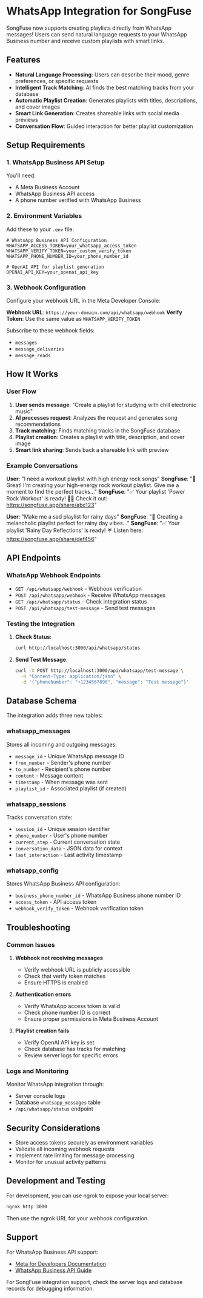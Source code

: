 # WhatsApp Integration for SongFuse

SongFuse now supports creating playlists directly from WhatsApp messages! Users can send natural language requests to your WhatsApp Business number and receive custom playlists with smart links.

## Features

- **Natural Language Processing**: Users can describe their mood, genre preferences, or specific requests
- **Intelligent Track Matching**: AI finds the best matching tracks from your database
- **Automatic Playlist Creation**: Generates playlists with titles, descriptions, and cover images
- **Smart Link Generation**: Creates shareable links with social media previews
- **Conversation Flow**: Guided interaction for better playlist customization

## Setup Requirements

### 1. WhatsApp Business API Setup

You'll need:
- A Meta Business Account
- WhatsApp Business API access
- A phone number verified with WhatsApp Business

### 2. Environment Variables

Add these to your `.env` file:

```env
# WhatsApp Business API Configuration
WHATSAPP_ACCESS_TOKEN=your_whatsapp_access_token
WHATSAPP_VERIFY_TOKEN=your_custom_verify_token
WHATSAPP_PHONE_NUMBER_ID=your_phone_number_id

# OpenAI API for playlist generation
OPENAI_API_KEY=your_openai_api_key
```

### 3. Webhook Configuration

Configure your webhook URL in the Meta Developer Console:

**Webhook URL**: `https://your-domain.com/api/whatsapp/webhook`
**Verify Token**: Use the same value as `WHATSAPP_VERIFY_TOKEN`

Subscribe to these webhook fields:
- `messages`
- `message_deliveries`
- `message_reads`

## How It Works

### User Flow

1. **User sends message**: "Create a playlist for studying with chill electronic music"
2. **AI processes request**: Analyzes the request and generates song recommendations
3. **Track matching**: Finds matching tracks in the SongFuse database
4. **Playlist creation**: Creates a playlist with title, description, and cover image
5. **Smart link sharing**: Sends back a shareable link with preview

### Example Conversations

**User**: "I need a workout playlist with high energy rock songs"
**SongFuse**: "🎵 Great! I'm creating your high-energy rock workout playlist. Give me a moment to find the perfect tracks..."
**SongFuse**: "✅ Your playlist 'Power Rock Workout' is ready! 🏋️‍♂️ Check it out: https://songfuse.app/share/abc123"

**User**: "Make me a sad playlist for rainy days"
**SongFuse**: "🎵 Creating a melancholic playlist perfect for rainy day vibes..."
**SongFuse**: "✅ Your playlist 'Rainy Day Reflections' is ready! ☔ Listen here: https://songfuse.app/share/def456"

## API Endpoints

### WhatsApp Webhook Endpoints

- `GET /api/whatsapp/webhook` - Webhook verification
- `POST /api/whatsapp/webhook` - Receive WhatsApp messages
- `GET /api/whatsapp/status` - Check integration status
- `POST /api/whatsapp/test-message` - Send test messages

### Testing the Integration

1. **Check Status**:
   ```bash
   curl http://localhost:3000/api/whatsapp/status
   ```

2. **Send Test Message**:
   ```bash
   curl -X POST http://localhost:3000/api/whatsapp/test-message \
     -H "Content-Type: application/json" \
     -d '{"phoneNumber": "+1234567890", "message": "Test message"}'
   ```

## Database Schema

The integration adds three new tables:

### whatsapp_messages
Stores all incoming and outgoing messages:
- `message_id` - Unique WhatsApp message ID
- `from_number` - Sender's phone number
- `to_number` - Recipient's phone number
- `content` - Message content
- `timestamp` - When message was sent
- `playlist_id` - Associated playlist (if created)

### whatsapp_sessions
Tracks conversation state:
- `session_id` - Unique session identifier
- `phone_number` - User's phone number
- `current_step` - Current conversation state
- `conversation_data` - JSON data for context
- `last_interaction` - Last activity timestamp

### whatsapp_config
Stores WhatsApp Business API configuration:
- `business_phone_number_id` - WhatsApp Business phone number ID
- `access_token` - API access token
- `webhook_verify_token` - Webhook verification token

## Troubleshooting

### Common Issues

1. **Webhook not receiving messages**
   - Verify webhook URL is publicly accessible
   - Check that verify token matches
   - Ensure HTTPS is enabled

2. **Authentication errors**
   - Verify WhatsApp access token is valid
   - Check phone number ID is correct
   - Ensure proper permissions in Meta Business Account

3. **Playlist creation fails**
   - Verify OpenAI API key is set
   - Check database has tracks for matching
   - Review server logs for specific errors

### Logs and Monitoring

Monitor WhatsApp integration through:
- Server console logs
- Database `whatsapp_messages` table
- `/api/whatsapp/status` endpoint

## Security Considerations

- Store access tokens securely as environment variables
- Validate all incoming webhook requests
- Implement rate limiting for message processing
- Monitor for unusual activity patterns

## Development and Testing

For development, you can use ngrok to expose your local server:

```bash
ngrok http 3000
```

Then use the ngrok URL for your webhook configuration.

## Support

For WhatsApp Business API support:
- [Meta for Developers Documentation](https://developers.facebook.com/docs/whatsapp)
- [WhatsApp Business API Guide](https://developers.facebook.com/docs/whatsapp/getting-started)

For SongFuse integration support, check the server logs and database records for debugging information.